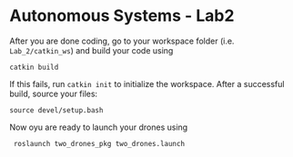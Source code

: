 # Autonomous Systems - Lab2

After you are done coding, go to your workspace folder (i.e. `Lab_2/catkin_ws`) and build your code using

```
catkin build
```
If this fails, run `catkin init` to initialize the workspace. After a successful build, source your files:
```
source devel/setup.bash
```

Now oyu are ready to launch your drones using
```
 roslaunch two_drones_pkg two_drones.launch
```
